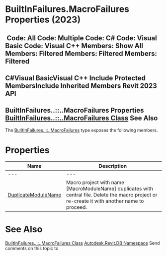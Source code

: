 # BuiltInFailures.MacroFailures Properties (2023)

﻿
 Code: All Code: Multiple Code: C# Code: Visual Basic Code: Visual C++  Members: Show All Members: Filtered Members: Filtered Members: Filtered   
---  
C#Visual BasicVisual C++
Include Protected MembersInclude Inherited Members
Revit 2023 API  
---  
BuiltInFailures..::..MacroFailures Properties  
[BuiltInFailures..::..MacroFailures Class](d4b395d9-c663-e784-8bad-bfc330432774.md "BuiltInFailures.MacroFailures Class") See Also  
---  
The [BuiltInFailures..::..MacroFailures](d4b395d9-c663-e784-8bad-bfc330432774.md "BuiltInFailures.MacroFailures Class") type exposes the following members.
# Properties
| Name | Description |
| --- | --- |
| --- | --- | --- |
| [DuplicateModuleName](35406cc4-a516-ae07-23b8-02bc3ff51691.md "DuplicateModuleName Property") | Macro project with name [MacroModuleName] duplicates with central file. Delete the macro project or re-create it with another name to proceed. |

# See Also
[BuiltInFailures..::..MacroFailures Class](d4b395d9-c663-e784-8bad-bfc330432774.md "BuiltInFailures.MacroFailures Class")
[Autodesk.Revit.DB Namespace](87546ba7-461b-c646-cbb1-2cb8f5bff8b2.md "Autodesk.Revit.DB Namespace")
Send comments on this topic to 